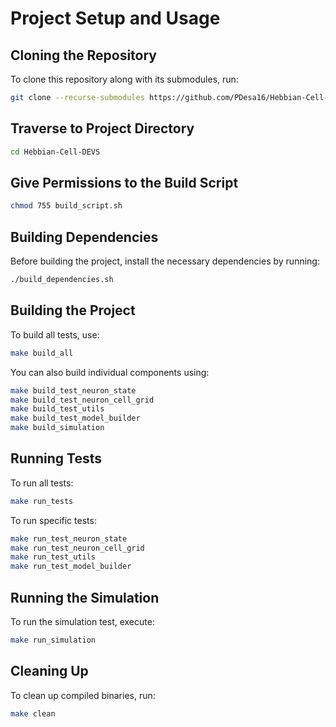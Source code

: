 # Project Setup and Usage

## Cloning the Repository
To clone this repository along with its submodules, run:
```sh
git clone --recurse-submodules https://github.com/PDesa16/Hebbian-Cell-DEVS
```

## Traverse to Project Directory
```sh
cd Hebbian-Cell-DEVS
```
## Give Permissions to the Build Script
```sh
chmod 755 build_script.sh
```


## Building Dependencies
Before building the project, install the necessary dependencies by running:
```sh
./build_dependencies.sh
```

## Building the Project
To build all tests, use:
```sh
make build_all
```

You can also build individual components using:
```sh
make build_test_neuron_state
make build_test_neuron_cell_grid
make build_test_utils
make build_test_model_builder
make build_simulation
```

## Running Tests
To run all tests:
```sh
make run_tests
```

To run specific tests:
```sh
make run_test_neuron_state
make run_test_neuron_cell_grid
make run_test_utils
make run_test_model_builder
```

## Running the Simulation
To run the simulation test, execute:
```sh
make run_simulation
```

## Cleaning Up
To clean up compiled binaries, run:
```sh
make clean
```
